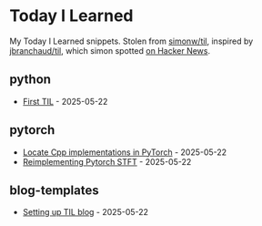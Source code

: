 # Today I Learned

My Today I Learned snippets. Stolen from [simonw/til](https://github.com/simonw/til/), inspired by [jbranchaud/til](https://github.com/jbranchaud/til), which simon spotted [on Hacker News](https://news.ycombinator.com/item?id=22908044).

<!-- index starts -->
## python

* [First TIL](https://github.com/dhunstack/til/blob/main/python/test-til.md) - 2025-05-22

## pytorch

* [Locate Cpp implementations in PyTorch](https://github.com/dhunstack/til/blob/main/pytorch/pytorch-cpp-implementations.md) - 2025-05-22
* [Reimplementing Pytorch STFT](https://github.com/dhunstack/til/blob/main/pytorch/reimplementing-pytorch-stft.md) - 2025-05-22

## blog-templates

* [Setting up TIL blog](https://github.com/dhunstack/til/blob/main/blog-templates/setting-up-til-blog.md) - 2025-05-22
<!-- index ends -->
